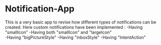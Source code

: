 # Notification-App

This is a very basic app to revise how different types of notifications can be created.
Here custom notifications have been implemented :
  -Having "smallIcon" 
  -Having both "smallIcon" and "largeIcon"  
  -Having "bigPictureStyle"
  -Having "inboxStyle"
  -Having "IntentAction"


